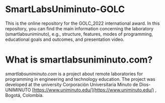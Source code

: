 # SmartLabsUniminuto-GOLC

This is the online repository for the GOLC_2022 international award. In this repository, you can find the main information concerning the laboratory (smartlabsuniminuto), e.g., structure, features, modes of programming, educational goals and outcomes, and presentation video.

# What is smartlabsuniminuto.com?

*smartlabsuniminuto.com*  is a project about remote laboratories for programming in engineering and technology education. The project was developed at the university Corporación Universitaria Minuto de Dios-UNIMINUTO [https://www.uniminuto.edu/](https://www.uniminuto.edu/) , Bogotá, Colombia. 
